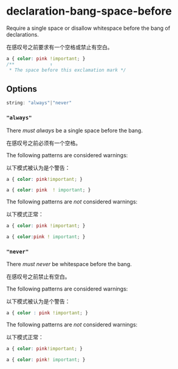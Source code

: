 # declaration-bang-space-before

Require a single space or disallow whitespace before the bang of declarations.

在感叹号之前要求有一个空格或禁止有空白。

```css
a { color: pink !important; }
/**             ↑
 * The space before this exclamation mark */
```

## Options

```js
string: "always"|"never"
```

### `"always"`

There *must always* be a single space before the bang.

在感叹号之前必须有一个空格。

The following patterns are considered warnings:

以下模式被认为是个警告：

```css
a { color: pink!important; }
```

```css
a { color: pink  ! important; }
```

The following patterns are *not* considered warnings:

以下模式正常：

```css
a { color: pink !important; }
```

```css
a { color:pink ! important; }
```

### `"never"`

There *must never* be whitespace before the bang.

在感叹号之前禁止有空白。

The following patterns are considered warnings:

以下模式被认为是个警告：

```css
a { color : pink !important; }
```

The following patterns are *not* considered warnings:

以下模式正常：

```css
a { color: pink!important; }
```

```css
a { color: pink! important; }
```
